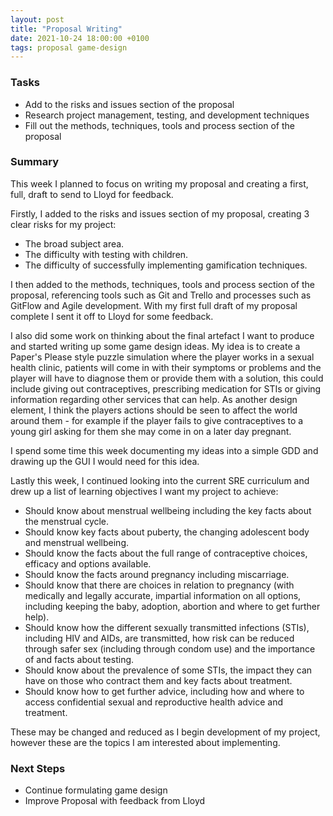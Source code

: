 ```yaml
---
layout: post
title: "Proposal Writing"
date: 2021-10-24 18:00:00 +0100
tags: proposal game-design
---
```


### Tasks
- Add to the risks and issues section of the proposal
- Research project management, testing, and development techniques
- Fill out the methods, techniques, tools and process section of the proposal

### Summary
This week I planned to focus on writing my proposal and creating a first, full, draft to send to Lloyd for feedback.

Firstly, I added to the risks and issues section of my proposal, creating 3 clear risks for my project:
- The broad subject area.
- The difficulty with testing with children.
- The difficulty of successfully implementing gamification techniques.

I then added to the methods, techniques, tools and process section of the proposal, referencing tools such as Git and Trello and processes such as GitFlow and Agile development.
With my first full draft of my proposal complete I sent it off to Lloyd for some feedback.

I also did some work on thinking about the final artefact I want to produce and started writing up some game design ideas. 
My idea is to create a Paper's Please style puzzle simulation where the player works in a sexual health clinic, patients will come in with their symptoms or problems and the player will have to diagnose them or provide them with a solution, this could include giving out contraceptives, prescribing medication for STIs or giving information regarding other services that can help. As another design element, I think the players actions should be seen to affect the world around them - for example if the player fails to give contraceptives to a young girl asking for them she may come in on a later day pregnant.

I spend some time this week documenting my ideas into a simple GDD and drawing up the GUI I would need for this idea.

Lastly this week, I continued looking into the current SRE curriculum and drew up a list of learning objectives I want my project to achieve:
- Should know about menstrual wellbeing including the key facts about the menstrual cycle.
- Should know key facts about puberty, the changing adolescent body and menstrual wellbeing.
- Should know the facts about the full range of contraceptive choices, efficacy and options available.
- Should know the facts around pregnancy including miscarriage.
- Should know that there are choices in relation to pregnancy (with medically and legally accurate, impartial information on all options, including keeping the baby, adoption, abortion and where to get further help).
- Should know how the different sexually transmitted infections (STIs), including HIV and AIDs, are transmitted, how risk can be reduced through safer sex (including through condom use) and the importance of and facts about testing.
- Should know about the prevalence of some STIs, the impact they can have on those who contract them and key facts about treatment.
- Should know how to get further advice, including how and where to access confidential sexual and reproductive health advice and treatment.

These may be changed and reduced as I begin development of my project, however these are the topics I am interested about implementing.

### Next Steps
- Continue formulating game design
- Improve Proposal with feedback from Lloyd